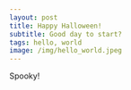 ```yaml
---
layout: post
title: Happy Halloween! 
subtitle: Good day to start?
tags: hello, world
image: /img/hello_world.jpeg
---
```


Spooky! 
